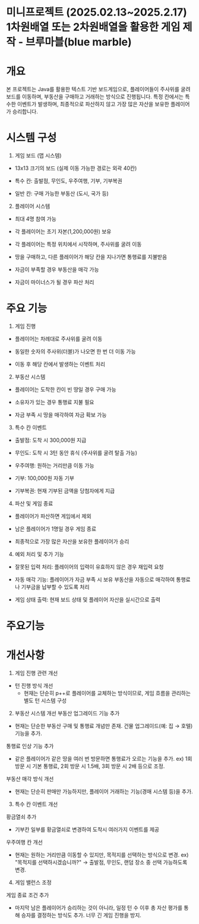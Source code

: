 # 미니프로젝트 (2025.02.13~2025.2.17) 1차원배열 또는 2차원배열을 활용한 게임 제작 - 브루마블(blue marble)

# 개요
본 프로젝트는 Java를 활용한 텍스트 기반 보드게임으로, 플레이어들이 주사위를 굴려 보드를 이동하며, 부동산을 구매하고 거래하는 방식으로 진행됩니다. 특정 칸에서는 특수한 이벤트가 발생하며, 최종적으로 파산하지 않고 가장 많은 자산을 보유한 플레이어가 승리합니다.

# 시스템 구성

1. 게임 보드 (맵 시스템)

  - 13x13 크기의 보드 (실제 이동 가능한 경로는 외곽 40칸)

  - 특수 칸: 출발점, 무인도, 우주여행, 기부, 기부복권

  - 일반 칸: 구매 가능한 부동산 (도시, 국가 등)

2. 플레이어 시스템

  - 최대 4명 참여 가능
  
  - 각 플레이어는 초기 자본(1,200,000원) 보유
  
  - 각 플레이어는 특정 위치에서 시작하며, 주사위를 굴려 이동
  
  - 땅을 구매하고, 다른 플레이어가 해당 칸을 지나가면 통행료를 지불받음
  
  - 자금이 부족할 경우 부동산을 매각 가능
  
  - 자금이 마이너스가 될 경우 파산 처리 

# 주요 기능

1. 게임 진행

 - 플레이어는 차례대로 주사위를 굴려 이동
  
 - 동일한 숫자의 주사위(더블)가 나오면 한 번 더 이동 가능
  
 - 이동 후 해당 칸에서 발생하는 이벤트 처리

2. 부동산 시스템

 - 플레이어는 도착한 칸이 빈 땅일 경우 구매 가능
  
 - 소유자가 있는 경우 통행료 지불 필요
  
 - 자금 부족 시 땅을 매각하여 자금 확보 가능

3. 특수 칸 이벤트

 - 출발점: 도착 시 300,000원 지급
  
 - 무인도: 도착 시 3턴 동안 휴식 (주사위를 굴려 탈출 가능)
  
 - 우주여행: 원하는 거리만큼 이동 가능
  
 - 기부: 100,000원 자동 기부
  
 - 기부복권: 현재 기부된 금액을 당첨자에게 지급

4) 파산 및 게임 종료

 - 플레이어가 파산하면 게임에서 제외
  
 - 남은 플레이어가 1명일 경우 게임 종료
  
 - 최종적으로 가장 많은 자산을 보유한 플레이어가 승리

4. 예외 처리 및 추가 기능

 - 잘못된 입력 처리: 플레이어의 입력이 유효하지 않은 경우 재입력 요청

 - 자동 매각 기능: 플레이어가 자금 부족 시 보유 부동산을 자동으로 매각하여 통행료나 기부금을 납부할 수 있도록 처리

 - 게임 상태 출력: 현재 보드 상태 및 플레이어 자산을 실시간으로 출력

# 주요기능







# 개선사항
1. 게임 진행 관련 개선
 - 턴 진행 방식 개선
    - 현재는 단순히 p++로 플레이어를 교체하는 방식이므로, 게임 흐름을 관리하는 별도 턴 시스템 구성

2. 부동산 시스템 개선
부동산 업그레이드 기능 추가
- 현재는 단순한 부동산 구매 및 통행료 개념만 존재. 건물 업그레이드(예: 집 → 호텔) 기능을 추가.

통행료 인상 기능 추가
- 같은 플레이어가 같은 땅을 여러 번 방문하면 통행료가 오르는 기능을 추가.
ex) 1회 방문 시 기본 통행료, 2회 방문 시 1.5배, 3회 방문 시 2배 등으로 조정.

부동산 매각 방식 개선
- 현재는 단순히 판매만 가능하지만, 플레이어 거래하는 기능(경매 시스템 등)을 추가.

3. 특수 칸 이벤트 개선

황금열쇠 추가
- 기부칸 일부를 황금열쇠로 변경하여 도착시 여러가지 이벤트를 제공

우주여행 칸 개선
- 현재는 원하는 거리만큼 이동할 수 있지만, 목적지를 선택하는 방식으로 변경.
ex) "목적지를 선택하시겠습니까?" → 출발점, 무인도, 랜덤 장소 중 선택 가능하도록 변경.

4. 게임 밸런스 조정

게임 종료 조건 추가
- 마지막 남은 플레이어가 승리하는 것이 아니라, 일정 턴 수 이후 총 자산 평가를 통해 승자를 결정하는 방식도 추가. 너무 긴 게임 진행을 방지.
  
